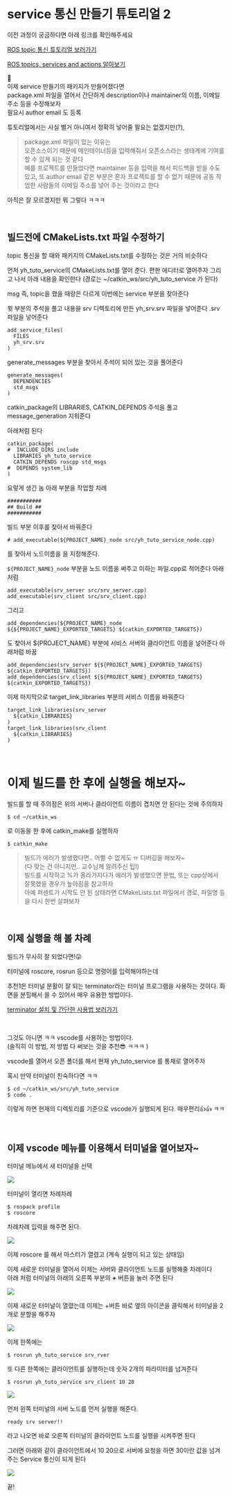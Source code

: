 # service 통신 만들기 튜토리얼 2
이전 과정이 궁금하다면 아래 링크를 확인해주세요

[ROS topic 통신 튜토리얼 보러가기](/tag/catkin_create_pkg)

[ROS topics, services and actions 알아보기](http://54.180.113.157/blog/ROS-topics-services-and-actions-%EC%97%90-%EB%8C%80%ED%95%B4%EC%84%9C-%EC%95%8C%EC%95%84%EB%B3%B4%EC%9E%90)


🤖   
이제 service 만들기의 패키지가 만들어졌다면  
package.xml 파일을 열어서 
간단하게 description이나 maintainer의 이름, 이메일 주소 등을 수정해보자  
필요시 author email 도 등록

튜토리얼에서는 사실 별거 아니여서 정확히 넣어줄 필요는 없겠지만(?),

> package.xml 파일이 있는 이유는   
오픈소스이기 때문에 메인테이너등을 입력해줘서 오픈소스라는 생태계에 기여를 할 수 있게 되는 것 같다  
예를 프로젝트를 만들었다면 maintainer 등을 입력을 해서 피드백을 받을 수도 있고, 
또 author email 같은 부분은 혼자 프로젝트를 할 수 없기 때문에
공동 작업한 사람들의 이메일 주소를 넣어 주는 것이라고 한다

아직은 잘 모르겠지만 뭐 그렇다 ㅋㅋㅋ

<br>

## 빌드전에 CMakeLists.txt 파일 수정하기 
topic 통신을 할 때와 패키지의 CMakeLists.txt를 수정하는 것은 거의 비슷하다

먼저 yh_tuto_service의 CMakeLists.txt를 열어 준다. 편한 에디터로 열어주자
그리고 나서 아래 내용을 확인한다 (경로는 ~/catkin_ws/src/yh_tuto_service 가 된다)

msg 즉, topic을 했을 때랑은 다르게 
이번에는 service 부분을 찾아준다

윗 부분의 주석을 풀고 내용을 srv 디렉토리에 만든 yh_srv.srv 파일을 넣어준다
.srv 파일을 넣어준다
```
add_service_files(
  FILES
  yh_srv.srv
)
```

generate_messages 부분을 찾아서 주석이 되어 있는 것을 풀어준다
```
generate_messages(
  DEPENDENCIES
  std_msgs
)
```

catkin_package의 LIBRARIES, CATKIN_DEPENDS 주석을 풀고 message_generation 지워준다

아래처럼 된다
```
catkin_package(
#  INCLUDE_DIRS include
  LIBRARIES yh_tuto_service
  CATKIN_DEPENDS roscpp std_msgs
#  DEPENDS system_lib
)
```

요렇게 생긴 놈 아래 부분을 작업할 차례
```
###########
## Build ##
###########
```
빌드 부분 이후를 찾아서 바꿔준다

```
# add_executable(${PROJECT_NAME}_node src/yh_tuto_service_node.cpp)
```
를 찾아서 노드이름을 을 지정해준다. 

`${PROJECT_NAME}_node` 부분을 노드 이름을 써주고 이하는 파일.cpp로 적어준다
아래처럼
```
add_executable(srv_server src/srv_server.cpp)
add_executable(srv_client src/srv_client.cpp)
```

그리고
```
add_dependencies(${PROJECT_NAME}_node ${${PROJECT_NAME}_EXPORTED_TARGETS} ${catkin_EXPORTED_TARGETS})
```
도 찾아서 ${PROJECT_NAME} 부분에 서비스 서버와 클라이언트 이름을 넣어준다
아래처럼 바꿈
```
add_dependencies(srv_server ${${PROJECT_NAME}_EXPORTED_TARGETS} ${catkin_EXPORTED_TARGETS})
add_dependencies(srv_client ${${PROJECT_NAME}_EXPORTED_TARGETS} ${catkin_EXPORTED_TARGETS})
```

이제 마지막으로 target_link_libraries 부분의 서비스 이름을 바꿔준다
```
target_link_libraries(srv_server
  ${catkin_LIBRARIES}
)
target_link_libraries(srv_client
  ${catkin_LIBRARIES}
)

```

<br>

# 이제 빌드를 한 후에 실행을 해보자~
빌드를 할 때 주의점은 위의 서버나 클라이언트 이름이 겹치면 안 된다는 것에 주의하자

```
$ cd ~/catkin_ws
```
로 이동을 한 후에 catkin_make를 실행하자

```
$ catkin_make
```

> 빌드가 에러가 발생했다면.. 어쩔 수 없게도 ㅠ 디버깅을 해보자~    
(다 맞는 건 아니지만.. 교수님께 알려주신 팁!)  
빌드를 시작하고 %가 올라가지다가 에러가 발생했으면 문법, 또는 cpp상에서 잘못했을 경우가 높아짐을 참고하자  
아예 퍼센트가 시작도 안 된 상태라면 CMakeLists.txt 파일에서 경로, 파일명 등을 다시 한번 살펴보자  

<br>

## 이제 실행을 해 볼 차례

빌드가 무사히 잘 되었다면!😛 

터미널에 roscore, rosrun 등으로 명령어를 입력해야하는데

추천1은 터미널 분활이 잘 되는 terminator라는 터미널 프로그램을 사용하는 것이다.
화면을 분힐해서 쓸 수 있어서 매우 유용한 방법이다.

[terminator 설치 및 간단한 사용법 보러가기](/blog/terminator-설치하기-터미널-설치-화면-분할-하기)

<br>

그것도 아니면 ㅋㅋ vscode를 사용하는 방법이다.  
(솔직히 이 방법, 저 방법 다 써보는 것을 추천😎 ㅋㅋㅋ )  

vscode를 열어서 오픈 폴더를 해서 현재 yh_tuto_service 를 통채로 열어주자

혹시 만약 터미널이 친숙하다면 ㅋㅋ 
```
$ cd ~/catkin_ws/src/yh_tuto_service
$ code .
```
이렇게 하면 현재의 디렉토리를 기준으로 vscode가 실행되게 된다. 매우편리👍👍 ㅋㅋ 

<br>

## 이제 vscode 메뉴를 이용해서 터미널을 열어보자~   
터미널 메뉴에서 새 터미널을 선택

<img src=0>


터미널이 열리면 차례차례
```
$ rospack profile 
$ roscore
```
차례차례 입력을 해주면 된다.

<img src=1>

이제 roscore 를 해서 마스터가 열렸고  (계속 실행이 되고 있는 상태임)

이제 새로운 터미널을 열어서 이제는 서버와 클라이언트 노드를 실행해줄 차례이다  
아래 처럼 터미널의 아래의 오른쪽 부분의 **+** 버튼을 눌러 주면 된다

<img src=2>


이제 새로운 터미널이 열렸는데 이제는 +버튼 바로 옆의 아이콘을 클릭해서 터미널을 2개로 분할을 해주자

<img src=3>


이제 한쪽에는 
```
$ rosrun yh_tuto_service srv_rver 
```
또 다른 한쪽에는 클라이언트를 실행하는데 숫자 2개의 파라미터를 넘겨준다
```
$ rosrun yh_tuto_service srv_client 10 20
```

<img src=4>

먼저 왼쪽 터미널의 서버 노드를 먼저 실행을 해준다. 
```
ready srv server!!
```
라고 나오면 바로 오른쪽 터미널의 클라이언트 노드를 실행을 시켜주면 된다

그러면 아래와 같이 클라이언트에서 10 20으로 서버에 요청을 하면 
30이란 값을 넘겨주는 Service 통신이 되게 된다

<img src=5>

<br>

끝!